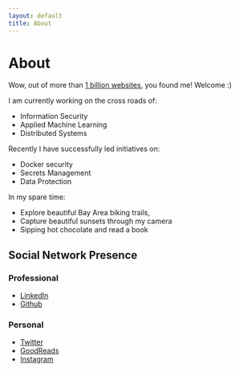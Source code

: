 ```yaml
---
layout: default
title: About
---
```


# [](#header-1)About

Wow, out of more than [1 billion websites](http://www.internetlivestats.com/watch/websites/), you found me! Welcome :)

I am currently working on the cross roads of:
- Information Security
- Applied Machine Learning
- Distributed Systems

Recently I have successfully led initiatives on:
- Docker security
- Secrets Management 
- Data Protection

In my spare time:
- Explore beautiful Bay Area biking trails, 
- Capture beautiful sunsets through my camera
- Sipping hot chocolate and read a book

## [](#header-2)Social Network Presence

### [](#header-3)Professional 
* [LinkedIn](https://www.linkedin.com/in/pushkardj/)
* [Github](https://github.com/PushkarJ)

### [](#header-3)Personal 
* [Twitter](https://twitter.com/PuDiJoglekar)
* [GoodReads](https://www.goodreads.com/user/show/62575989-pushkar-joglekar)
* [Instagram](https://www.instagram.com/pdjclicks/)

